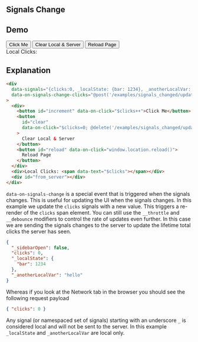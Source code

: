 ## Signals Change

## Demo

<div
  data-signals="{clicks:0, _localState: {bar: 1234}, _anotherLocalVar: 'hello'}"
  data-on-signals-change-clicks="@post('/examples/signals_changed/updates')"
  >
    <div class="flex flex-col md:flex-row gap-4">
      <button
        id="increment"
        class="btn btn-success"
        data-on-click="$clicks++"
        >Click Me</button>
      <button
        id="clear"
        class="btn btn-warning"
        data-on-click="$clicks=0; @delete('/examples/signals_changed/updates')"
      >Clear Local & Server</button>
      <button
        id="reload"
        class="btn btn-error"
        data-on-click="window.location.reload()"
      >Reload Page</button>
    </div>
    <div id="local_clicks">Local Clicks: <span data-text="$clicks"></span></div>
    <div id="from_server"></div>
</div>

## Explanation

```html
<div
  data-signals="{clicks:0, _localState: {bar: 1234}, _anotherLocalVar: 'hello'}"
  data-on-signals-change-clicks="@post('/examples/signals_changed/updates')"
>
  <div>
    <button id="increment" data-on-click="$clicks++">Click Me</button>
    <button
      id="clear"
      data-on-click="$clicks=0; @delete('/examples/signals_changed/updates')"
    >
      Clear Local & Server
    </button>
    <button id="reload" data-on-click="window.location.reload()">
      Reload Page
    </button>
  </div>
  <div>Local Clicks: <span data-text="$clicks"></span></div>
  <div id="from_server"></div>
</div>
```

`data-on-signals-change` is a special event that is triggered when the signals changes. This is useful for updating the UI when the signals changes. In this example we update the `clicks` signals with a new value. This triggers a re-render of the `clicks` span element. You can still use the `__throttle` and `__debounce` modifiers to control the rate of updates even further. In this case we are sending the signals changes to the server to update the lifetime total clicks the server has seen.


```json
{
  "_sidebarOpen": false,
  "clicks": 0,
  "_localState": {
    "bar": 1234
  },
  "_anotherLocalVar": "hello"
}
```

Whereas if you look at the Network tab in the browser you should see the following request payload

```json
{ "clicks": 0 }
```

Any signal (or namespaced set of signals) starting with an underscore `_` is considered local and will not be sent to the server. In this example `_localState` and `_anotherLocalVar` are local only.
